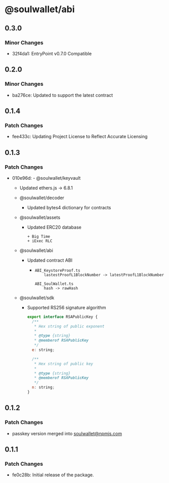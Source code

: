 # @soulwallet/abi

## 0.3.0

### Minor Changes

- 32f4da1: EntryPoint v0.7.0 Compatible

## 0.2.0

### Minor Changes

- ba276ce: Updated to support the latest contract

## 0.1.4

### Patch Changes

- fee433c: Updating Project License to Reflect Accurate Licensing

## 0.1.3

### Patch Changes

- 010e96d: - @soulwallet/keyvault

  - Updated ethers.js -> 6.8.1

  - @soulwallet/decoder

    - Updated bytes4 dictionary for contracts

  - @soulwallet/assets

    - Updated ERC20 database

      ```shell
      + Big Time
      + iExec RLC
      ```

  - @soulwallet/abi

    - Updated contract ABI

      - ```
        ABI_KeystoreProof.ts
        	lastestProofL1BlockNumber -> latestProofL1BlockNumber

        ABI_SoulWallet.ts
        	hash -> rawHash
        ```

  - @soulwallet/sdk

    - Supported RS256 signature algorithm

      ```js
      export interface RSAPublicKey {
        /**
         * Hex string of public exponent
         *
         * @type {string}
         * @memberof RSAPublicKey
         */
        e: string;

        /**
         * Hex string of public key
         *
         * @type {string}
         * @memberof RSAPublicKey
         */
        n: string;
      }
      ```

## 0.1.2

### Patch Changes

- passkey version merged into soulwallet@npmjs.com

## 0.1.1

### Patch Changes

- fe0c28b: Initial release of the package.
